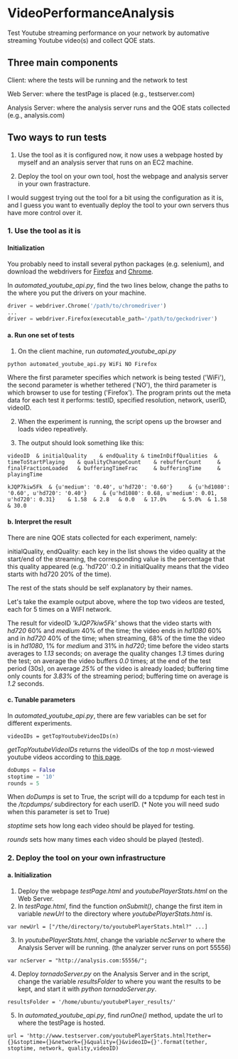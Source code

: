 # VideoPerformanceAnalysis

Test Youtube streaming performance on your network by automative streaming Youtube video(s) and collect QOE stats.

## Three main components

Client: where the tests will be running and the network to test

Web Server: where the testPage is placed (e.g., testserver.com)

Analysis Server: where the analysis server runs and the QOE stats collected (e.g., analysis.com)

## Two ways to run tests

1. Use the tool as it is configured now, it now uses a webpage hosted by myself and an analysis server that runs on an EC2 machine.

2. Deploy the tool on your own tool, host the webpage and analysis server in your own frastracture.

I would suggest trying out the tool for a bit using the configuration as it is, and I guess you want to eventually deploy the tool to your own servers thus have more control over it.

### 1. Use the tool as it is

#### Initialization

You probably need to install several python packages (e.g. selenium), and download the webdrivers for [Firefox](https://github.com/mozilla/geckodriver/releases) and [Chrome](https://sites.google.com/a/chromium.org/chromedriver/downloads).

In *automated\_youtube\_api.py*, find the two lines below, change the paths to the where you put the drivers on your machine.

```python
driver = webdriver.Chrome('/path/to/chromedriver')
...
driver = webdriver.Firefox(executable_path='/path/to/geckodriver')
```

#### a. Run one set of tests

1. On the client machine, run *automated_youtube_api.py*
```python
python automated_youtube_api.py WiFi NO Firefox
```
Where the first parameter specifies which network is being tested ('WiFi'), the second parameter is whether tethered ('NO'), the third parameter is which browser to use for testing ('Firefox'). The program prints out the meta data for each test it performs: testID, specified resolution, network, userID, videoID.

2. When the experiment is running, the script opens up the browser and loads video repeatively.

3. The output should look something like this:
```
videoID	 & initialQuality	 & endQuality & timeInDiffQualities	 & timeToStartPlaying	 & qualityChangeCount	 & rebufferCount	 & finalFractionLoaded	 & bufferingTimeFrac	 & bufferingTime	 & playingTime
```
```
kJQP7kiw5Fk	 & {u'medium': '0.40', u'hd720': '0.60'}	 & {u'hd1080': '0.60', u'hd720': '0.40'}	 & {u'hd1080': 0.68, u'medium': 0.01, u'hd720': 0.31}	 & 1.58	 & 2.8	 & 0.0	 & 17.0%	 & 5.0%	 & 1.58	 & 30.0
```

#### b. Interpret the result

There are nine QOE stats collected for each experiment, namely:

initialQuality, endQuality: each key in the list shows the video quality at the start/end of the streaming, the corresponding value is the percentage that this quality appeared (e.g. 'hd720' :0.2 in initialQuality means that the video starts with hd720 20% of the time).

The rest of the stats should be self explanatory by their names.

Let's take the example output above, where the top two videos are tested, each for 5 times on a WIFI network.

The result for videoID *'kJQP7kiw5Fk'* shows that the video starts with 
*hd720* 60% and *medium* 40% of the time; the video ends in *hd1080* 60% and in *hd720* 40% of the time; when streaming, 68% of the time the video is in *hd1080*, 1% for *medium* and 31% in *hd720*; time before the video starts averages to *1.13* seconds; on average the quality changes *1.3* times during the test; on average the video buffers *0.0* times; at the end of the test period (30s), on average *25%* of the video is already loaded; buffering time only counts for *3.83%* of the streaming period; buffering time on average is *1.2* seconds.

#### c. Tunable parameters

In *automated\_youtube\_api.py*, there are few variables can be set for different experiments.

```
videoIDs = getTopYoutubeVideoIDs(n)
```
*getTopYoutubeVideoIDs* returns the videoIDs of the top *n* most-viewed youtube videos according to [this page](https://en.wikipedia.org/wiki/List_of_most-viewed_YouTube_videos).
```python
doDumps = False
stoptime = '10'
rounds = 5
```
When *doDumps* is set to True, the script will do a tcpdump for each test in the */tcpdumps/* subdirectory for each userID. (* Note you will need sudo when this parameter is set to True)

*stoptime* sets how long each video should be played for testing.

*rounds* sets how many times each video should be played (tested).


### 2. Deploy the tool on your own infrastructure

#### a. Initialization

1. Deploy the webpage *testPage.html* and *youtubePlayerStats.html* on the Web Server.
2. In *testPage.html*, find the function *onSubmit()*, change the first item in variable *newUrl* to the directory where *youtubePlayerStats.html* is.
```
var newUrl = ["/the/directory/to/youtubePlayerStats.html?" ...]
```
3. In *youtubePlayerStats.html*, change the variable *ncServer* to where the Analysis Server will be running. (the analyzer server runs on port 55556)
```
var ncServer = "http://analysis.com:55556/";
```
4. Deploy *tornadoServer.py* on the Analysis Server and in the script, change the variable *resultsFolder* to where you want the results to be kept, and start it with *python tornadoServer.py*.
```
resultsFolder = '/home/ubuntu/youtubePlayer_results/'
```
5. In *automated\_youtube\_api.py*, find *runOne()* method, update the url to where the testPage is hosted.
```
url = 'http://www.testserver.com/youtubePlayerStats.html?tether={}&stoptime={}&network={}&quality={}&videoID={}'.format(tether, stoptime, network, quality,videoID)
```






